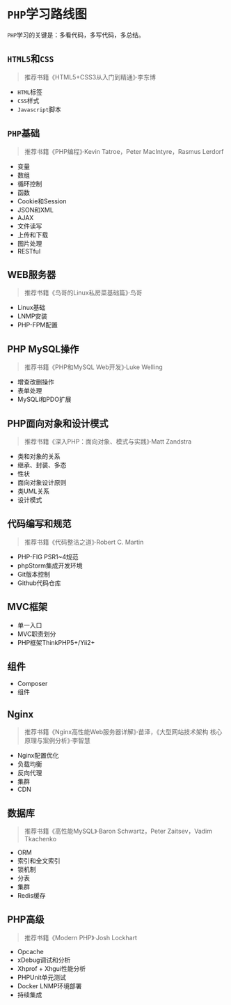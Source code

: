 # `PHP`学习路线图

`PHP`学习的关键是：多看代码，多写代码，多总结。

## `HTML5`和`CSS`
> 推荐书籍《HTML5+CSS3从入门到精通》·李东博

- `HTML`标签
- `CSS`样式
- `Javascript`脚本

## `PHP`基础
> 推荐书籍《PHP编程》·Kevin Tatroe，Peter MacIntyre，Rasmus Lerdorf

- 变量
- 数组
- 循环控制
- 函数
- Cookie和Session
- JSON和XML
- AJAX
- 文件读写
- 上传和下载
- 图片处理
- RESTful

## WEB服务器
> 推荐书籍《鸟哥的Linux私房菜基础篇》·鸟哥

- Linux基础
- LNMP安装
- PHP-FPM配置

## PHP MySQL操作
> 推荐书籍《PHP和MySQL Web开发》·Luke Welling

- 增查改删操作
- 表单处理
- MySQLi和PDO扩展

## PHP面向对象和设计模式
> 推荐书籍《深入PHP：面向对象、模式与实践》·Matt Zandstra

- 类和对象的关系
- 继承、封装、多态
- 性状
- 面向对象设计原则
- 类UML关系
- 设计模式

## 代码编写和规范
> 推荐书籍《代码整洁之道》·Robert C. Martin

- PHP-FIG PSR1~4规范
- phpStorm集成开发环境
- Git版本控制
- Github代码仓库

## MVC框架

- 单一入口
- MVC职责划分
- PHP框架ThinkPHP5+/Yii2+

## 组件

- Composer
- 组件

## Nginx
> 推荐书籍《Nginx高性能Web服务器详解》·苗泽，《大型网站技术架构 核心原理与案例分析》·李智慧

- Nginx配置优化
- 负载均衡
- 反向代理
- 集群
- CDN

## 数据库
> 推荐书籍《高性能MySQL》·Baron Schwartz，Peter Zaitsev，Vadim Tkachenko

- ORM
- 索引和全文索引
- 锁机制
- 分表
- 集群
- Redis缓存

## PHP高级
> 推荐书籍《Modern PHP》·Josh Lockhart

- Opcache
- xDebug调试和分析
- Xhprof + Xhgui性能分析
- PHPUnit单元测试
- Docker LNMP环境部署
- 持续集成
